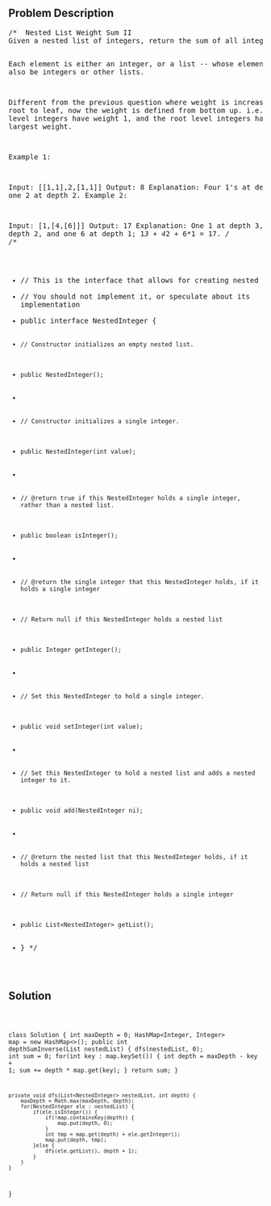 <!--
<style>
  body { font-family: Arial, sans-serif; }
  .container { max-width: 100%; margin: 0 auto; padding: 10px; }
  .comment-block { background-color: #f9f9f9; padding: 10px; border-left: 5px solid #ccc; width: 200px; margin: 20px auto; overflow-wrap: break-word; white-space: pre-wrap; }
  .code-block { background-color: #f4f4f4; padding: 10px; border: 1px solid #ddd; width: 50%; margin: 20px auto; overflow-wrap: break-word; white-space: pre-wrap; }
</style>
-->

<div class='container'>
<h2>Problem Description</h2>
<div class='comment-block'>
<pre>
/*  Nested List Weight Sum II
Given a nested list of integers, return the sum of all integers in the list weighted by their depth.

Each element is either an integer, or a list -- whose elements may also be integers or other lists.

Different from the previous question where weight is increasing from root to leaf, now the weight 
is defined from bottom up. i.e., the leaf level integers have weight 1, and the root level integers have the largest weight.

Example 1:

Input: [[1,1],2,[1,1]]
Output: 8 
Explanation: Four 1's at depth 1, one 2 at depth 2.
Example 2:

Input: [1,[4,[6]]]
Output: 17 
Explanation: One 1 at depth 3, one 4 at depth 2, and one 6 at depth 1; 1*3 + 4*2 + 6*1 = 17.
*/
/**
 * // This is the interface that allows for creating nested lists.
 * // You should not implement it, or speculate about its implementation
 * public interface NestedInteger {
 *     // Constructor initializes an empty nested list.
 *     public NestedInteger();
 *
 *     // Constructor initializes a single integer.
 *     public NestedInteger(int value);
 *
 *     // @return true if this NestedInteger holds a single integer, rather than a nested list.
 *     public boolean isInteger();
 *
 *     // @return the single integer that this NestedInteger holds, if it holds a single integer
 *     // Return null if this NestedInteger holds a nested list
 *     public Integer getInteger();
 *
 *     // Set this NestedInteger to hold a single integer.
 *     public void setInteger(int value);
 *
 *     // Set this NestedInteger to hold a nested list and adds a nested integer to it.
 *     public void add(NestedInteger ni);
 *
 *     // @return the nested list that this NestedInteger holds, if it holds a nested list
 *     // Return null if this NestedInteger holds a single integer
 *     public List<NestedInteger> getList();
 * }
 */
</pre>
</div>

<h2>Solution</h2>
<div class='code-block'>
<pre><code class='language-java'>

class Solution {
    int maxDepth = 0;
    HashMap<Integer, Integer> map = new HashMap<>();
    public int depthSumInverse(List<NestedInteger> nestedList) {
        dfs(nestedList, 0);
        int sum = 0;
        for(int key : map.keySet()) {
            int depth = maxDepth - key + 1;
            sum += depth * map.get(key);
        }
        return sum;
    }
    
    private void dfs(List<NestedInteger> nestedList, int depth) {
        maxDepth = Math.max(maxDepth, depth);
        for(NestedInteger ele : nestedList) {
            if(ele.isInteger()) {
                if(!map.containsKey(depth)) {
                    map.put(depth, 0);
                }
                int tmp = map.get(depth) + ele.getInteger();
                map.put(depth, tmp);
            }else {
                dfs(ele.getList(), depth + 1);
            }
        }
    }
}</code></pre>
</div>
</div>
